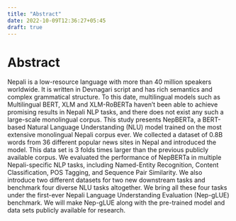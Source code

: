 ```yaml
---
title: "Abstract"
date: 2022-10-09T12:36:27+05:45
draft: true
---
```


# Abstract

Nepali is a low-resource language with more than 40 million speakers worldwide. It is
written in Devnagari script and has rich semantics and complex grammatical structure.
To this date, multilingual models such as Multilingual BERT, XLM and XLM-RoBERTa
haven’t been able to achieve promising results in Nepali NLP tasks, and there does not
exist any such a large-scale monolingual corpus. This study presents NepBERTa, a
BERT-based Natural Language Understanding (NLU) model trained on the most
extensive monolingual Nepali corpus ever. We collected a dataset of 0.8B words from
36 different popular news sites in Nepal and introduced the model. This data set is 3
folds times larger than the previous publicly available corpus. We evaluated the
performance of NepBERTa in multiple Nepali-specific NLP tasks, including
Named-Entity Recognition, Content Classification, POS Tagging, and Sequence Pair
Similarity. We also introduce two different datasets for two new downstream tasks and
benchmark four diverse NLU tasks altogether. We bring all these four tasks under the
first-ever Nepali Language Understanding Evaluation (Nep-gLUE) benchmark. We will
make Nep-gLUE along with the pre-trained model and data sets publicly available for
research.
